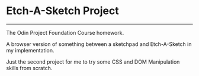 # Etch-A-Sketch Project

---

The Odin Project Foundation Course homework.

A browser version of something between a sketchpad and Etch-A-Sketch in my implementation.

Just the second project for me to try some CSS and DOM Manipulation skills from scratch.